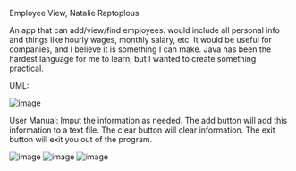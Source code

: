 Employee View, Natalie Raptoplous

An app that can add/view/find employees. would include all personal info and things like hourly wages, monthly salary, etc. It would be useful for companies,
and I believe it is something I can make. Java has been the hardest language for me to learn, but I wanted to create something practical.

UML:

![image](https://user-images.githubusercontent.com/114167189/204422781-1daeea8d-cc61-44b8-a2c4-c82201ee24e0.png)

User Manual:
Imput the information as needed. The add button will add this information to a text file. The clear button will clear information. The exit button will exit you out of the program.


![image](https://user-images.githubusercontent.com/114167189/204422846-30ef9df5-ad82-48ea-8c62-285440e00ec6.png)
![image](https://user-images.githubusercontent.com/114167189/204423011-070b0ff3-b5b4-4114-8480-8f450ea48822.png)
![image](https://user-images.githubusercontent.com/114167189/204423022-87678b1a-83cd-4ef6-ab8d-c220252b2ca9.png)


